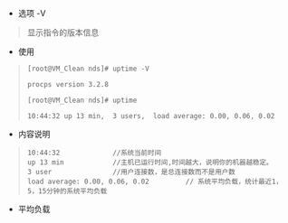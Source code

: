 * 选项 -V

> 显示指令的版本信息

* 使用

> `[root@VM_Clean nds]# uptime -V`
>
> `procps version 3.2.8`
>
> `[root@VM_Clean nds]# uptime`
>
> `10:44:32 up 13 min,  3 users,  load average: 0.00, 0.06, 0.02`

* 内容说明

> ```
> 10:44:32             //系统当前时间
> up 13 min            //主机已运行时间,时间越大，说明你的机器越稳定。
> 3 user               //用户连接数，是总连接数而不是用户数
> load average: 0.00, 0.06, 0.02         // 系统平均负载，统计最近1，5，15分钟的系统平均负载
> ```

* 平均负载





